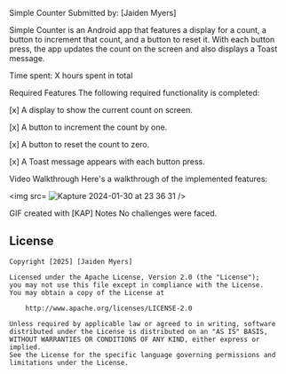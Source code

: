Simple Counter
Submitted by: [Jaiden Myers]

Simple Counter is an Android app that features a display for a count, a button to increment that count, and a button to reset it. With each button press, the app updates the count on the screen and also displays a Toast message.

Time spent: X hours spent in total

Required Features
The following required functionality is completed:

[x] A display to show the current count on screen.

[x] A button to increment the count by one.

[x] A button to reset the count to zero.

[x] A Toast message appears with each button press.


Video Walkthrough
Here's a walkthrough of the implemented features:

<img src= ![Kapture 2024-01-30 at 23 36 31](https://github.com/user-attachments/assets/fbd025f6-97e7-49f2-9443-0cbf63e51970)
 />

GIF created with [KAP]
Notes
No challenges were faced.

## License

    Copyright [2025] [Jaiden Myers]

    Licensed under the Apache License, Version 2.0 (the "License");
    you may not use this file except in compliance with the License.
    You may obtain a copy of the License at

        http://www.apache.org/licenses/LICENSE-2.0

    Unless required by applicable law or agreed to in writing, software
    distributed under the License is distributed on an "AS IS" BASIS,
    WITHOUT WARRANTIES OR CONDITIONS OF ANY KIND, either express or implied.
    See the License for the specific language governing permissions and
    limitations under the License.
